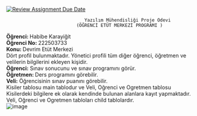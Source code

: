 [![Review Assignment Due Date](https://classroom.github.com/assets/deadline-readme-button-24ddc0f5d75046c5622901739e7c5dd533143b0c8e959d652212380cedb1ea36.svg)](https://classroom.github.com/a/QA5O9x4M)
                                                  
					             Yazılım Mühendisliği Proje Ödevi
						      (ÖĞRENCİ ETÜT MERKEZİ PROGRAMI )
<b> Öğrenci: </b> Habibe Karayiğit <br>
<b>  Öğrenci No: </b>222503733 <br>
<b>  Konu: </b> Devrim Etüt Merkezi <br>
 Dört profil bulunmaktadır. Yönetici profili tüm diğer öğrenci, öğretmen ve velilerin bilgilerini ekleyen kişidir. <br>
<b> Öğrenci:</b> Sınav sonucunu ve sınav programını görür. <br>
<b>  Öğretmen: </b> Ders programını görebilir. <br>
<b> Veli:</b> Öğrencisinin sınav puanını görebilir. <br>
Kisiler tablosu main tablodur ve Veli, Oğrenci ve Ogretmen tablosu Kisilerdeki bilgilere ek olarak kendinde bulunan alanlara kayıt yapmaktadır.  <br>
Veli, Oğrenci ve Ogretmen tabloları child tablolardır. <br>
![image](https://github.com/Iskenderun-Technical-University/ymg-donem-projesi-222503733/assets/37442135/1bf8496b-428a-4776-bd13-ff55eadda48a)


